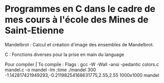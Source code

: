 # Programmes en C dans le cadre de mes cours à l'école des Mines de Saint-Etienne



Mandelbrot : 
Calcul et création d'image des ensembles de Mandelbrot.

C : 
Fonctions diverses pour la prise en main du language

Pour compiler | To compile : 
Flags :
gcc -W -Wall -ansi -pedantic colors.c mandel.c -o mandel -lm ;time ./mandel 300 -1.142817421949293,-0.21198254168631775,2.55,2.55 1000x1000  mandel

